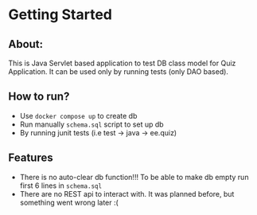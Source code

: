 # Getting Started

## About:
This is Java Servlet based application to test DB class model for Quiz Application.
It can be used only by running tests (only DAO based).


## How to run?
[//]: # (- Open gradle -> gretty -> appRun or simply ```./gradlew appStart``` or by running junit tests &#40;i.e test -> java -> ee.quiz&#41;)
[//]: # (- Build a project using gradle: ```./gradlew clean build```)
- Use ```docker compose up``` to create db
- Run manually ```schema.sql``` script to set up db
- By running junit tests (i.e test -> java -> ee.quiz)
## Features
- There is no auto-clear db function!!! To be able to make db empty run first 6 lines in ```schema.sql```
- There are no REST api to interact with. It was planned before, but something went wrong later :(